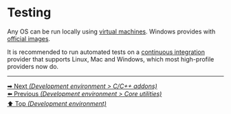 # Testing

Any OS can be run locally using
[virtual machines](https://en.wikipedia.org/wiki/Virtual_machine).
Windows provides with
[official images](https://developer.microsoft.com/en-us/windows/downloads/virtual-machines).

It is recommended to run automated tests on a
[continuous integration](https://en.wikipedia.org/wiki/Continuous_integration)
provider that supports Linux, Mac and Windows, which most high-profile
providers now do.

<hr>

[➡ Next _(Development environment > C/C++ addons)_](cpp_addons.md)<br>
[⬅️ Previous _(Development environment > Core utilities)_](core_utilities.md)<br>
[⬆️ Top _(Development environment)_](README.md)<br>
